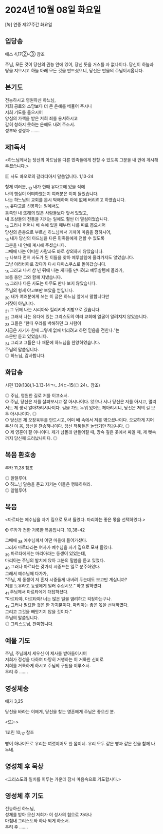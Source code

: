 # 2024년 10월 08일 화요일

[녹] 연중 제27주간 화요일  


## 입당송

에스 4,17②-③ 참조

주님, 모든 것이 당신의 권능 안에 있어, 당신 뜻을 거스를 자 없나이다. 당신이 하늘과 땅을 지으시고 하늘 아래 모든 것을 만드셨으니, 당신은 만물의 주님이시옵니다.  
  
## 본기도

전능하시고 영원하신 하느님,  
저희 공로와 소망보다 더 큰 은혜를 베풀어 주시니  
저희 기도를 들으시어  
양심의 가책을 받은 저희 죄를 용서하시고  
감히 청하지 못하는 은혜도 내려 주소서.  
성부와 성령과 …….  
  
## 제1독서

<하느님께서는 당신의 아드님을 다른 민족들에게 전할 수 있도록 그분을 내 안에 계시해 주셨습니다.>

▥ 사도 바오로의 갈라티아서 말씀입니다. 1,13-24

형제 여러분, <sub>13</sub> 내가 한때 유다교에 있을 적에  
나의 행실이 어떠하였는지 여러분은 이미 들었습니다.  
나는 하느님의 교회를 몹시 박해하며 아예 없애 버리려고 하였습니다.  
<sub>14</sub> 유다교를 신봉하는 일에서도  
동족인 내 또래의 많은 사람들보다 앞서 있었고,  
내 조상들의 전통을 지키는 일에도 훨씬 더 열심이었습니다.  
<sub>15</sub> 그러나 어머니 배 속에 있을 때부터 나를 따로 뽑으시어  
당신의 은총으로 부르신 하느님께서 기꺼이 마음을 정하시어,  
<sub>16</sub> 내가 당신의 아드님을 다른 민족들에게 전할 수 있도록  
그분을 내 안에 계시해 주셨습니다.  
그때에 나는 어떠한 사람과도 바로 상의하지 않았습니다.  
<sub>17</sub> 나보다 먼저 사도가 된 이들을 찾아 예루살렘에 올라가지도 않았습니다.  
그냥 아라비아로 갔다가 다시 다마스쿠스로 돌아갔습니다.  
<sub>18</sub> 그러고 나서 삼 년 뒤에 나는 케파를 만나려고 예루살렘에 올라가,  
보름 동안 그와 함께 지냈습니다.  
<sub>19</sub> 그러나 다른 사도는 아무도 만나 보지 않았습니다.  
주님의 형제 야고보만 보았을 뿐입니다.  
<sub>20</sub> 내가 여러분에게 쓰는 이 글은 하느님 앞에서 말합니다만  
거짓이 아닙니다.  
<sub>21</sub> 그 뒤에 나는 시리아와 킬리키아 지방으로 갔습니다.  
<sub>22</sub> 그래서 나는 유다에 있는 그리스도의 여러 교회에 얼굴이 알려지지 않았습니다.  
<sub>23</sub> 그들은 “한때 우리를 박해하던 그 사람이  
지금은 자기가 한때 그렇게 없애 버리려고 하던 믿음을 전한다.”는  
소문만 듣고 있었습니다.  
<sub>24</sub> 그리고 그들은 나 때문에 하느님을 찬양하였습니다.  
주님의 말씀입니다.  
◎ 하느님, 감사합니다.  
  
## 화답송

시편 139(138),1-3.13-14ㄱㄴ.14ㄷ-15(◎ 24ㄴ 참조)

◎ 주님, 영원한 길로 저를 이끄소서.  
○ 주님, 당신은 저를 살펴보시고 잘 아시나이다. 앉으나 서나 당신은 저를 아시고, 멀리서도 제 생각 알아차리시나이다. 길을 가도 누워 있어도 헤아리시니, 당신은 저의 길 모두 아시나이다. ◎  
○ 당신은 제 오장육부를 만드시고, 어미 배 속에서 저를 엮으셨나이다. 오묘하게 지어 주신 이 몸, 당신을 찬송하나이다. 당신 작품들은 놀랍기만 하옵니다. ◎  
○ 제 영혼이 잘 아나이다. 제가 남몰래 만들어질 때, 땅속 깊은 곳에서 짜일 때, 제 뼛속까지 당신께 드러났나이다. ◎  
  
## 복음 환호송

루카 11,28 참조

◎ 알렐루야.  
○ 하느님 말씀을 듣고 지키는 이들은 행복하여라.  
◎ 알렐루야.  
  
## 복음

<마르타는 예수님을 자기 집으로 모셔 들였다. 마리아는 좋은 몫을 선택하였다.>

✠ 루카가 전한 거룩한 복음입니다. 10,38-42

그때에 <sub>38</sub> 예수님께서 어떤 마을에 들어가셨다.  
그러자 마르타라는 여자가 예수님을 자기 집으로 모셔 들였다.  
<sub>39</sub> 마르타에게는 마리아라는 동생이 있었는데,  
마리아는 주님의 발치에 앉아 그분의 말씀을 듣고 있었다.  
<sub>40</sub> 그러나 마르타는 갖가지 시중드는 일로 분주하였다.  
그래서 예수님께 다가가,  
“주님, 제 동생이 저 혼자 시중들게 내버려 두는데도 보고만 계십니까?  
저를 도우라고 동생에게 일러 주십시오.” 하고 말하였다.  
<sub>41</sub> 주님께서 마르타에게 대답하셨다.  
“마르타야, 마르타야! 너는 많은 일을 염려하고 걱정하는구나.  
<sub>42</sub> 그러나 필요한 것은 한 가지뿐이다. 마리아는 좋은 몫을 선택하였다.  
그리고 그것을 빼앗기지 않을 것이다.”  
주님의 말씀입니다.  
◎ 그리스도님, 찬미합니다.  
  
## 예물 기도

주님, 주님께서 세우신 이 제사를 받아들이시어  
저희가 정성을 다하여 마땅히 거행하는 이 거룩한 신비로  
저희를 거룩하게 하시고 주님의 구원을 이루소서.  
우리 주 …….  
  
## 영성체송

애가 3,25

당신을 바라는 이에게, 당신을 찾는 영혼에게 주님은 좋으신 분.  
  
<또는>  
  
1코린 10,<sub>17</sub> 참조  
  
빵이 하나이므로 우리는 여럿이어도 한 몸이네. 우리 모두 같은 빵과 같은 잔을 함께 나누네.  
## 영성체 후 묵상

<그리스도와 일치를 이루는 가운데 잠시 마음속으로 기도합시다.>  
## 영성체 후 기도

전능하신 하느님,  
성체를 받아 모신 저희가 이 성사의 힘으로 자라나  
마침내 그리스도와 하나 되게 하소서.  
우리 주 …….
